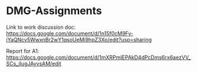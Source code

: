 # DMG-Assignments

Link to work discussion doc: https://docs.google.com/document/d/1n15f0cM9Fy-iYaQNcy5WwxnBr2wY1qsoUeMi9hpZ3Xo/edit?usp=sharing

Report for A1: https://docs.google.com/document/d/1mXRPmIEPAkD4dPcDms6rx6aezVV_SCs_iIugJAyvsAM/edit
